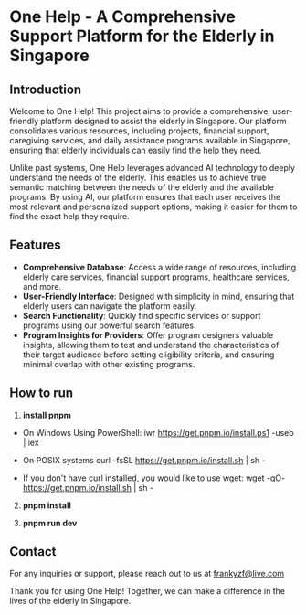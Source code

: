 # One Help - A Comprehensive Support Platform for the Elderly in Singapore

## Introduction
Welcome to One Help! This project aims to provide a comprehensive, user-friendly platform designed to assist the elderly in Singapore. Our platform consolidates various resources, including projects, financial support, caregiving services, and daily assistance programs available in Singapore, ensuring that elderly individuals can easily find the help they need.

Unlike past systems, One Help leverages advanced AI technology to deeply understand the needs of the elderly. This enables us to achieve true semantic matching between the needs of the elderly and the available programs. By using AI, our platform ensures that each user receives the most relevant and personalized support options, making it easier for them to find the exact help they require.

## Features
- **Comprehensive Database**: Access a wide range of resources, including elderly care services, financial support programs, healthcare services, and more.
- **User-Friendly Interface**: Designed with simplicity in mind, ensuring that elderly users can navigate the platform easily.
- **Search Functionality**: Quickly find specific services or support programs using our powerful search features.
- **Program Insights for Providers**: Offer program designers valuable insights, allowing them to test and understand the characteristics of their target audience before setting eligibility criteria, and ensuring minimal overlap with other existing programs.

## How to run

1. **install pnpm**
- On Windows
Using PowerShell:
iwr https://get.pnpm.io/install.ps1 -useb | iex

- On POSIX systems
curl -fsSL https://get.pnpm.io/install.sh | sh -

- If you don't have curl installed, you would like to use wget:
wget -qO- https://get.pnpm.io/install.sh | sh -

2. **pnpm install**

3. **pnpm run dev**


## Contact
For any inquiries or support, please reach out to us at frankyzf@live.com

Thank you for using One Help! Together, we can make a difference in the lives of the elderly in Singapore.